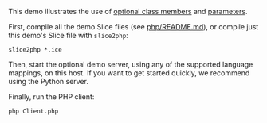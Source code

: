 This demo illustrates the use of [optional class members][1] and
[parameters][2].

First, compile all the demo Slice files (see [php/README.md](../../README.md)),
or compile just this demo's Slice file with `slice2php`:
```
slice2php *.ice
```

Then, start the optional demo server, using any of the supported
language mappings, on this host. If you want to get started quickly,
we recommend using the Python server.

Finally, run the PHP client:

```
php Client.php
```


[1]: https://doc.zeroc.com/ice/latest/the-slice-language/optional-data-members
[2]: https://doc.zeroc.com/ice/latest/language-mappings/php-mapping/client-side-slice-to-php-mapping/php-mapping-for-operations
